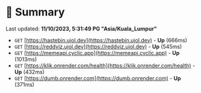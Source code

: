 # 📖 Summary
Last updated: **11/10/2023, 5:31:49 PG "Asia/Kuala_Lumpur"**

- `GET` [https://hastebin.ujol.dev](https://hastebin.ujol.dev) - **Up** (666ms)
- `GET` [https://reddviz.ujol.dev](https://reddviz.ujol.dev) - **Up** (545ms)
- `GET` [https://memeapi.cyclic.app](https://memeapi.cyclic.app) - **Up** (1013ms)
- `GET` [https://klik.onrender.com/health](https://klik.onrender.com/health) - **Up** (432ms)
- `GET` [https://dumb.onrender.com](https://dumb.onrender.com) - **Up** (371ms)
